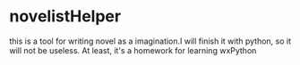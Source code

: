 novelistHelper
==============

this is a tool for writing novel as a imagination.I will finish it with python, so it will not be useless. At least, it's a homework  for learning wxPython 